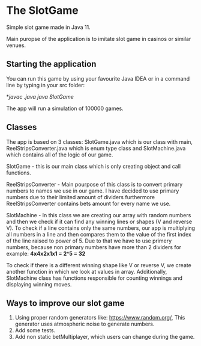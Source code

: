 # The SlotGame
Simple slot game made in Java 11.

Main puropse of the application is to imitate slot game in casinos or similar venues.

## Starting the application
You can run this game by using your favourite Java IDEA or in a command line by typing in your src folder:

**javac *.java
java SlotGame**

The app will run a simulation of 100000 games.

## Classes
The app is based on 3 classes: SlotGame.java which is our class with main, ReelStripsConverter.java which is enum type class and SlotMachine.java which contains all of the logic of our game.

SlotGame - this is our main class which is only creating object and call functions.

ReelStripsConverter - Main pourpose of this class is to convert primary numbers to names we use in our game. I have decided to use primary numbers due to their limited amount of dividers furthermore ReelStripsConverter contains bets amount for every name we use.

SlotMachine - In this class we are creating our array with random numbers and then we check if it can find any winning lines or shapes (V and reverse V). To check if a line contains only the same numbers, our app is multiplying all numbers in a line and then compares them to the value of the first index of the line raised to power of 5. Due to that we have to use primery numbers, because non primary numbers have more than 2 dividers for example:
 **4x4x2x1x1 = 2^5 = 32**

To check if there is a different winning shape like V or reverse V, we create another function in which we look at values in array. Additionally, SlotMachine class has functions responsible for counting winnings and displaying winning moves.

## Ways to improve our slot game
1. Using proper random generators like: https://www.random.org/, This generator uses atmospheric noise to generate numbers.
2. Add some tests.
3. Add non static betMultiplayer, which users can change during the game.
